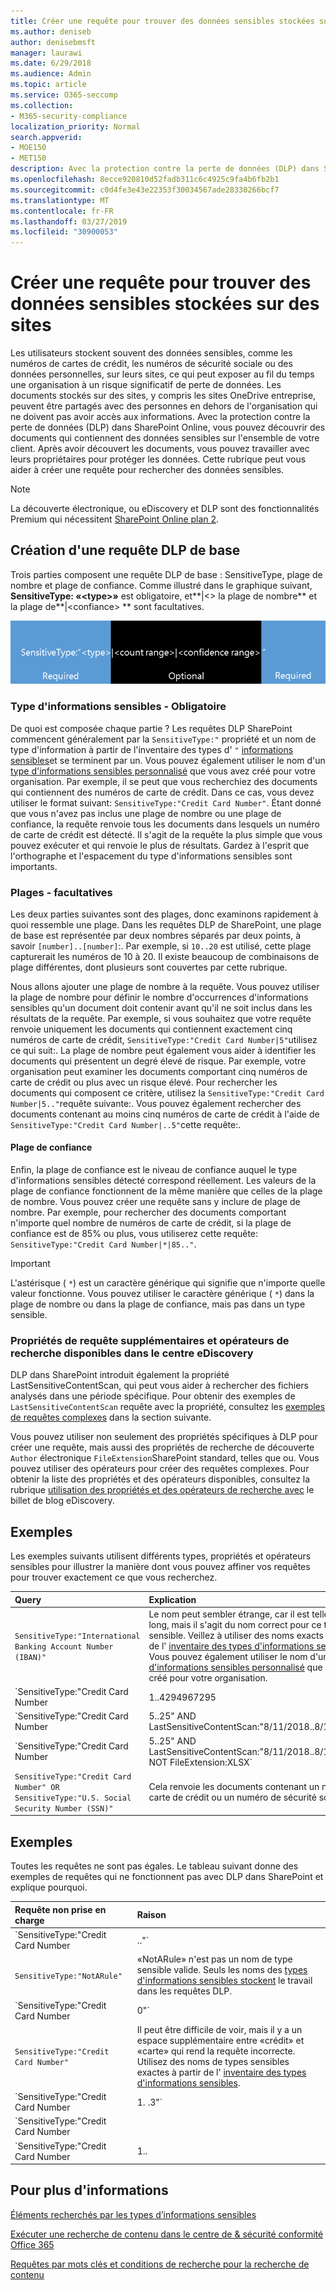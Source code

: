 ```yaml
---
title: Créer une requête pour trouver des données sensibles stockées sur des sites
ms.author: deniseb
author: denisebmsft
manager: laurawi
ms.date: 6/29/2018
ms.audience: Admin
ms.topic: article
ms.service: O365-seccomp
ms.collection:
- M365-security-compliance
localization_priority: Normal
search.appverid:
- MOE150
- MET150
description: Avec la protection contre la perte de données (DLP) dans SharePoint Online, vous pouvez découvrir des documents qui contiennent des données sensibles sur l'ensemble de votre client. Après avoir découvert les documents, vous pouvez travailler avec leurs propriétaires pour protéger les données. Cette rubrique peut vous aider à créer une requête pour rechercher des données sensibles.
ms.openlocfilehash: 8ecce920810d52fadb311c6c4925c9fa4b6fb2b1
ms.sourcegitcommit: c0d4fe3e43e22353f30034567ade28330266bcf7
ms.translationtype: MT
ms.contentlocale: fr-FR
ms.lasthandoff: 03/27/2019
ms.locfileid: "30900053"
---
```

# <a name="form-a-query-to-find-sensitive-data-stored-on-sites"></a>Créer une requête pour trouver des données sensibles stockées sur des sites

Les utilisateurs stockent souvent des données sensibles, comme les numéros de cartes de crédit, les numéros de sécurité sociale ou des données personnelles, sur leurs sites, ce qui peut exposer au fil du temps une organisation à un risque significatif de perte de données. Les documents stockés sur des sites, y compris les sites OneDrive entreprise, peuvent être partagés avec des personnes en dehors de l'organisation qui ne doivent pas avoir accès aux informations. Avec la protection contre la perte de données (DLP) dans SharePoint Online, vous pouvez découvrir des documents qui contiennent des données sensibles sur l'ensemble de votre client. Après avoir découvert les documents, vous pouvez travailler avec leurs propriétaires pour protéger les données. Cette rubrique peut vous aider à créer une requête pour rechercher des données sensibles.
  
> [!NOTE]
> La découverte électronique, ou eDiscovery et DLP sont des fonctionnalités Premium qui nécessitent [SharePoint Online plan 2](https://go.microsoft.com/fwlink/?LinkId=510080). 
  
## <a name="forming-a-basic-dlp-query"></a>Création d'une requête DLP de base

Trois parties composent une requête DLP de base : SensitiveType,  plage de nombre et plage de confiance. Comme illustré dans le graphique suivant, **SensitiveType: «\<type\>»** est obligatoire, et**|\<\> la plage de nombre** et la plage de**|\<confiance\> ** sont facultatives. 
  
![Exemple de requête divisée en obligatoire et facultative](media/DLP-query-example-text.png)
  
### <a name="sensitive-type---required"></a>Type d'informations sensibles - Obligatoire

De quoi est composée chaque partie ? Les requêtes DLP SharePoint commencent généralement par la `SensitiveType:"` propriété et un nom de type d'information à partir de l'inventaire des types d' `"` [informations sensibles](https://go.microsoft.com/fwlink/?LinkID=509999)et se terminent par un. Vous pouvez également utiliser le nom d'un [type d'informations sensibles personnalisé](create-a-custom-sensitive-information-type.md) que vous avez créé pour votre organisation. Par exemple, il se peut que vous recherchiez des documents qui contiennent des numéros de carte de crédit. Dans ce cas, vous devez utiliser le format suivant: `SensitiveType:"Credit Card Number"`. Étant donné que vous n'avez pas inclus une plage de nombre ou une plage de confiance, la requête renvoie tous les documents dans lesquels un numéro de carte de crédit est détecté. Il s'agit de la requête la plus simple que vous pouvez exécuter et qui renvoie le plus de résultats. Gardez à l'esprit que l'orthographe et l'espacement du type d'informations sensibles sont importants. 
  
### <a name="ranges---optional"></a>Plages - facultatives

Les deux parties suivantes sont des plages, donc examinons rapidement à quoi ressemble une plage. Dans les requêtes DLP de SharePoint, une plage de base est représentée par deux nombres séparés par deux points, à savoir `[number]..[number]`:. Par exemple, si `10..20` est utilisé, cette plage capturerait les numéros de 10 à 20. Il existe beaucoup de combinaisons de plage différentes, dont plusieurs sont couvertes par cette rubrique. 
  
Nous allons ajouter une plage de nombre à la requête. Vous pouvez utiliser la plage de nombre pour définir le nombre d'occurrences d'informations sensibles qu'un document doit contenir avant qu'il ne soit inclus dans les résultats de la requête. Par exemple, si vous souhaitez que votre requête renvoie uniquement les documents qui contiennent exactement cinq numéros de carte de crédit, `SensitiveType:"Credit Card Number|5"`utilisez ce qui suit:. La plage de nombre peut également vous aider à identifier les documents qui présentent un degré élevé de risque. Par exemple, votre organisation peut examiner les documents comportant cinq numéros de carte de crédit ou plus avec un risque élevé. Pour rechercher les documents qui composent ce critère, utilisez la `SensitiveType:"Credit Card Number|5.."`requête suivante:. Vous pouvez également rechercher des documents contenant au moins cinq numéros de carte de crédit à l'aide de `SensitiveType:"Credit Card Number|..5"`cette requête:. 
  
#### <a name="confidence-range"></a>Plage de confiance

Enfin, la plage de confiance est le niveau de confiance auquel le type d'informations sensibles détecté correspond réellement. Les valeurs de la plage de confiance fonctionnent de la même manière que celles de la plage de nombre. Vous pouvez créer une requête sans y inclure de plage de nombre. Par exemple, pour rechercher des documents comportant n'importe quel nombre de numéros de carte de crédit, si la plage de confiance est de 85% ou plus, vous utiliserez cette requête: `SensitiveType:"Credit Card Number|*|85.."`. 
  
> [!IMPORTANT]
> L'astérisque ( `*`) est un caractère générique qui signifie que n'importe quelle valeur fonctionne. Vous pouvez utiliser le caractère générique ( `*`) dans la plage de nombre ou dans la plage de confiance, mais pas dans un type sensible. 
  
### <a name="additional-query-properties-and-search-operators-available-in-the-ediscovery-center"></a>Propriétés de requête supplémentaires et opérateurs de recherche disponibles dans le centre eDiscovery

DLP dans SharePoint introduit également la propriété LastSensitiveContentScan, qui peut vous aider à rechercher des fichiers analysés dans une période spécifique. Pour obtenir des exemples de `LastSensitiveContentScan` requête avec la propriété, consultez les [exemples de requêtes complexes](#examples-of-complex-queries) dans la section suivante. 
  
Vous pouvez utiliser non seulement des propriétés spécifiques à DLP pour créer une requête, mais aussi des propriétés de recherche de découverte `Author` électronique `FileExtension`SharePoint standard, telles que ou. Vous pouvez utiliser des opérateurs pour créer des requêtes complexes. Pour obtenir la liste des propriétés et des opérateurs disponibles, consultez la rubrique [utilisation des propriétés et des opérateurs de recherche avec](https://go.microsoft.com/fwlink/?LinkId=510093) le billet de blog eDiscovery. 
  
## <a name="examples-of-complex-queries"></a>Exemples

Les exemples suivants utilisent différents types, propriétés et opérateurs sensibles pour illustrer la manière dont vous pouvez affiner vos requêtes pour trouver exactement ce que vous recherchez.
  
|**Query**|**Explication**|
|:-----|:-----|
| `SensitiveType:"International Banking Account Number (IBAN)"` <br/> |Le nom peut sembler étrange, car il est tellement long, mais il s'agit du nom correct pour ce type sensible. Veillez à utiliser des noms exacts à partir de l' [inventaire des types d'informations sensibles](https://go.microsoft.com/fwlink/?LinkID=509999). Vous pouvez également utiliser le nom d'un [type d'informations sensibles personnalisé](create-a-custom-sensitive-information-type.md) que vous avez créé pour votre organisation.  <br/> |
| `SensitiveType:"Credit Card Number|1..4294967295|1..100"` <br/> |Renvoie les documents avec au moins une correspondance au type sensible «numéro de carte de crédit». Les valeurs de chaque plage sont les valeurs minimales et maximales respectives. Un moyen plus simple d'écrire cette requête est `SensitiveType:"Credit Card Number"`, mais où se trouve le plaisir?  <br/> |
| `SensitiveType:"Credit Card Number| 5..25" AND LastSensitiveContentScan:"8/11/2018..8/13/2018"` <br/> |Cette fonction renvoie des documents avec 5-25 numéros de carte de crédit qui ont été analysés le 11 août, 2018 et 13 août 2018.  <br/> |
| `SensitiveType:"Credit Card Number| 5..25" AND LastSensitiveContentScan:"8/11/2018..8/13/2018" NOT FileExtension:XLSX` <br/> |Cette fonction renvoie des documents avec 5-25 numéros de carte de crédit qui ont été analysés le 11 août, 2018 et 13 août 2018. Les fichiers avec une extension XLSX ne sont pas inclus dans les résultats de la requête.  `FileExtension`est l'une des nombreuses propriétés que vous pouvez inclure dans une requête. Pour plus d'informations, voir [utilisation des propriétés de recherche et des opérateurs avec eDiscovery](https://go.microsoft.com/fwlink/?LinkId=510093).  <br/> |
| `SensitiveType:"Credit Card Number" OR SensitiveType:"U.S. Social Security Number (SSN)"` <br/> |Cela renvoie les documents contenant un numéro de carte de crédit ou un numéro de sécurité sociale.  <br/> |
   
## <a name="examples-of-queries-to-avoid"></a>Exemples

Toutes les requêtes ne sont pas égales. Le tableau suivant donne des exemples de requêtes qui ne fonctionnent pas avec DLP dans SharePoint et explique pourquoi.
  
|**Requête non prise en charge**|**Raison**|
|:-----|:-----|
| `SensitiveType:"Credit Card Number|.."` <br/> |Vous devez ajouter au moins un nombre.  <br/> |
| `SensitiveType:"NotARule"` <br/> |«NotARule» n'est pas un nom de type sensible valide. Seuls les noms des [types d'informations sensibles stockent](https://go.microsoft.com/fwlink/?LinkID=509999) le travail dans les requêtes DLP.  <br/> |
| `SensitiveType:"Credit Card Number|0"` <br/> |Zéro n'est pas valide comme valeur minimale ou valeur maximale dans une plage.  <br/> |
| `SensitiveType:"Credit Card Number"` <br/> |Il peut être difficile de voir, mais il y a un espace supplémentaire entre «crédit» et «carte» qui rend la requête incorrecte. Utilisez des noms de types sensibles exactes à partir de l' [inventaire des types d'informations sensibles](https://go.microsoft.com/fwlink/?LinkID=509999).  <br/> |
| `SensitiveType:"Credit Card Number|1. .3"` <br/> |La partie deux périodes ne doit pas être séparée par un espace.  <br/> |
| `SensitiveType:"Credit Card Number| |1..|80.."` <br/> |Il y a trop de délimiteurs de canaux (|). Suivez ce format à la place:`SensitiveType: "Credit Card Number|1..|80.."` <br/> |
| `SensitiveType:"Credit Card Number|1..|80..101"` <br/> |Étant donné que les valeurs de confiance représentent un pourcentage, elles ne peuvent pas dépasser 100. Choisissez plutôt un nombre compris entre 1 et 100.  <br/> |
   
## <a name="for-more-information"></a>Pour plus d'informations

[Éléments recherchés par les types d’informations sensibles](what-the-sensitive-information-types-look-for.md)
  
[Exécuter une recherche de contenu dans le centre de &amp; sécurité conformité Office 365](run-a-content-search-in-the-security-and-compliance-center.md)
  
[Requêtes par mots clés et conditions de recherche pour la recherche de contenu](keyword-queries-and-search-conditions.md)
  

